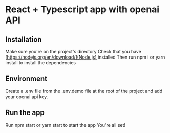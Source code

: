 # React + Typescript app with openai API

## Installation

Make sure you're on the project's directory
Check that you have [https://nodejs.org/en/download/](Node.js) installed
Then run npm i or yarn install to install the dependencies

## Environment

Create a .env file from the .env.demo file at the root of the project and add your openai api key.

## Run the app

Run npm start or yarn start to start the app
You're all set!
